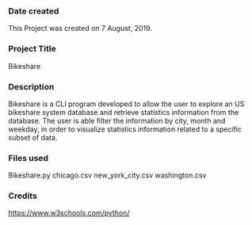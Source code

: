 ### Date created
This Project was created on 7 August, 2019.

### Project Title
Bikeshare

### Description
Bikeshare is a CLI program developed to allow the user to explore an US bikeshare system database and retrieve statistics information from the database. The user is able filter the information by city, month and weekday, in order to visualize statistics information related to a specific subset of data.

### Files used
Bikeshare.py chicago.csv new_york_city.csv washington.csv

### Credits
https://www.w3schools.com/python/

